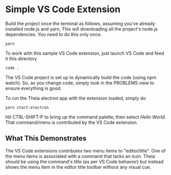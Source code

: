 # Simple VS Code Extension

Build the project once the terminal as follows, assuming you've already installed node.js and yarn,
This will downloading all the project's node.js dependencies. You need to do this only once.

```text
yarn
```

To work with this sample VS Code extension, just launch VS Code and feed it this directory

```text
code .
```

The VS Code project is set up to dynamically build the code (using npm watch). So, as you change
code, simply look in the PROBLEMS view to ensure everything is good.

To run the Theia electron app with the extension loaded, simply do

```text
yarn start:electron
```

Hit CTRL-SHIFT-P to bring up the command palette, then select _Hello World_. That command/menu is
contributed by the VS Code extension.

## What This Demonstrates

The VS Code extensions contributes two menu items to "editor/title". One of the menu items
is associated with a command that lacks an icon. Theia should be using the command's
title (as per VS Code behavior) but instead shows the menu item in the editor title toolbar without any visual cue.